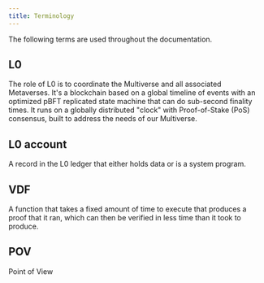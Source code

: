 ```yaml
---
title: Terminology
---
```


The following terms are used throughout the documentation.

## L0
The role of L0 is to coordinate the Multiverse and all associated Metaverses. It's a blockchain based on a global timeline of events with an optimized pBFT replicated state machine that can do sub-second finality times. It runs on a globally distributed "clock" with Proof-of-Stake (PoS) consensus, built to address the needs of our Multiverse.

## L0 account
A record in the L0 ledger that either holds data or is a system program.

## VDF
A function that takes a fixed amount of time to execute that produces a proof that it ran, which can then be verified in less time than it took to produce.


## POV
Point of View